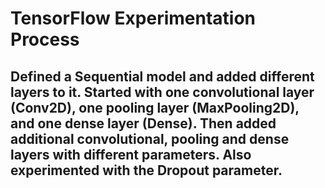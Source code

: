 # TensorFlow Experimentation Process
## Defined a Sequential model and added different layers to it. Started with one convolutional layer (Conv2D), one pooling layer (MaxPooling2D), and one dense layer (Dense). Then added additional convolutional, pooling and dense layers with different parameters. Also experimented with the Dropout parameter.
